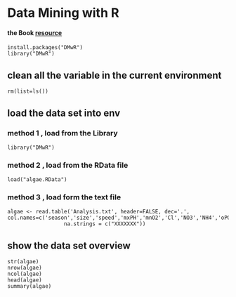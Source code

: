 # Data Mining with R
#### the Book [resource](http://www.dcc.fc.up.pt/~ltorgo/DataMiningWithR/)

    install.packages("DMwR")
    library("DMwR")

## clean all the variable in the current environment
    rm(list=ls())

## load the data set into env
### method 1 , load from the Library
    library("DMwR")
### method 2 , load from the RData file
    load("algae.RData")
### method 3 , load form the text file
    algae <- read.table('Analysis.txt', header=FALSE, dec='.',
	col.names=c('season','size','speed','mxPH','mnO2','Cl','NO3','NH4','oPO4','PO4','Chla','a1','a2','a3','a4','a5','a6','a7'),
                      na.strings = c("XXXXXXX"))

## show the data set overview
    str(algae)
    nrow(algae)
    ncol(algae)
    head(algae)
    summary(algae)


